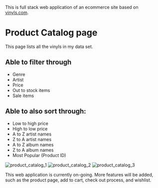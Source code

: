 This is full stack web application of an ecommerce site based on [vinyls.com](https://vinyl.com/pages/shop).
# Product Catalog page
This page lists all the vinyls in my data set.
## Able to filter through
- Genre
- Artist
- Price
- Out to stock items
- Sale items
## Able to also sort through:
- Low to high price
- High to low price
- A to Z artist names
- Z to A artist names
- A to Z album names
- Z to A album names
- Most Popular (Product ID)

![product_catalog_1](https://github.com/user-attachments/assets/7e4f2b68-b12d-44bd-a457-168c2b678904)
![product_catalog_2](https://github.com/user-attachments/assets/ea749731-f215-4709-9546-355d67b03178)
![product_catalog_3](https://github.com/user-attachments/assets/16c2e378-6fc7-4898-a024-aa7de8404d48)

This web application is currently on-going. More features will be added, such as the product page, add to cart, check out process, and wishlist.
<!--
## Getting Started
First, run the development server:

```bash

```
-->
